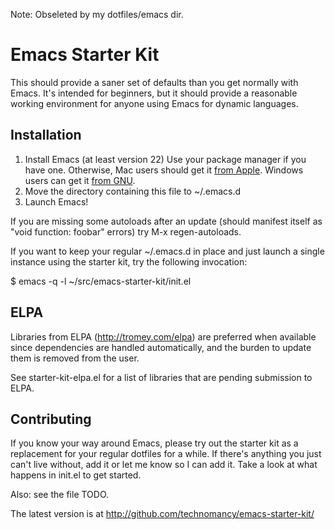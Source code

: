Note: Obseleted by my dotfiles/emacs dir.

# Emacs Starter Kit

This should provide a saner set of defaults than you get normally with
Emacs. It's intended for beginners, but it should provide a reasonable
working environment for anyone using Emacs for dynamic languages.

## Installation

1. Install Emacs (at least version 22)
   Use your package manager if you have one.
   Otherwise, Mac users should get it [from Apple](http://www.apple.com/downloads/macosx/unix_open_source/carbonemacspackage.html).
   Windows users can get it [from GNU](http://ftp.gnu.org/gnu/emacs/windows/emacs-22.3-bin-i386.zip).
2. Move the directory containing this file to ~/.emacs.d
3. Launch Emacs!

If you are missing some autoloads after an update (should manifest
itself as "void function: foobar" errors) try M-x regen-autoloads.

If you want to keep your regular ~/.emacs.d in place and just launch a
single instance using the starter kit, try the following invocation:

  $ emacs -q -l ~/src/emacs-starter-kit/init.el

## ELPA

Libraries from ELPA (http://tromey.com/elpa) are preferred when
available since dependencies are handled automatically, and the burden
to update them is removed from the user.

See starter-kit-elpa.el for a list of libraries that are pending
submission to ELPA.

## Contributing

If you know your way around Emacs, please try out the starter kit as a
replacement for your regular dotfiles for a while. If there's anything
you just can't live without, add it or let me know so I can add
it. Take a look at what happens in init.el to get started.

Also: see the file TODO.

The latest version is at http://github.com/technomancy/emacs-starter-kit/

